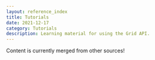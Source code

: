 ```yaml
---
layout: reference_index
title: Tutorials
date: 2021-12-17
category: Tutorials
description: Learning material for using the Grid API.
---
```


Content is currently merged from other sources!